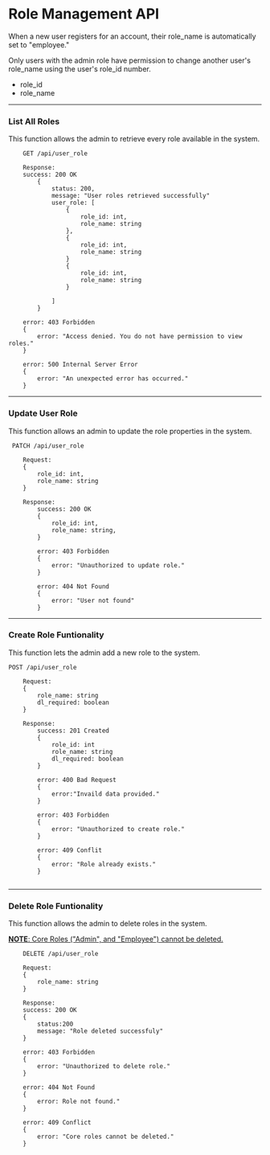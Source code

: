 #  Role Management API 
When a new user registers for an account, their role_name is automatically set to "employee." 

Only users with the admin role have permission to change another user's role_name using the user's role_id number. 
- role_id
- role_name 

---

### List All Roles 
This function allows the admin to retrieve every role available in the system. 
<br>

        GET /api/user_role
```
    Response:
    success: 200 OK
        {
            status: 200,
            message: "User roles retrieved successfully"
            user_role: [
                {
                    role_id: int,
                    role_name: string
                },
                {
                    role_id: int,
                    role_name: string
                }
                {
                    role_id: int,
                    role_name: string
                }

            ]
        }

    error: 403 Forbidden
    {
        error: "Access denied. You do not have permission to view roles."
    }    

    error: 500 Internal Server Error
    {
        error: "An unexpected error has occurred."
    }
```
---
### Update User Role
This function allows an admin to update the role properties in the system.
<br>

     PATCH /api/user_role

```
    Request:
    {
        role_id: int,
        role_name: string
    }
```
```
    Response:
        success: 200 OK
        {
            role_id: int,
            role_name: string,
        }    

        error: 403 Forbidden
        {
            error: "Unauthorized to update role."
        }

        error: 404 Not Found
        {
            error: "User not found"
        }

```
---
### Create Role Funtionality
This function lets the admin add a new role to the system. 

    POST /api/user_role


```
    Request:
    {
        role_name: string
        dl_required: boolean
    }
```
```
    Response: 
        success: 201 Created
        {
            role_id: int
            role_name: string
            dl_required: boolean
        }
    
        error: 400 Bad Request
        {
            error:"Invaild data provided."
        }
    
        error: 403 Forbidden
        {     
            error: "Unauthorized to create role."
        }

        error: 409 Conflit
        {
            error: "Role already exists."
        }


```

---
### Delete Role Funtionality 
This function allows the admin to delete roles in the system. 

<u>**NOTE**: Core Roles ("Admin", and "Employee") cannot be deleted.</u>

        DELETE /api/user_role

```
    Request:
    {
        role_name: string
    }
```
```
    Response: 
    success: 200 OK
    {
        status:200
        message: "Role deleted successfuly"
    }

    error: 403 Forbidden 
    {
        error: "Unauthorized to delete role."
    }

    error: 404 Not Found
    {
        error: Role not found." 
    }

    error: 409 Conflict
    {
        error: "Core roles cannot be deleted."
    }
```
